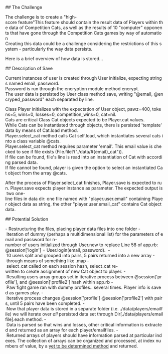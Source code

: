 ## The Challenge

The challenge is to create a "high-score feature"This feature should contain the result data of Players within the data of Competition Cats, as well as the results of 10 "computer" opponents that have gone through the Competition Cats games by way of automation Creating this data could be a challenge considering the restrictions of this system - particularly the way data persists. 

Here is a brief overview of how data is stored...

## Description of Save

Current instances of user is created through User initialize, expecting strings named email, password. 
Password is run through the encryption module method encrypt.
The user data is persisted by User class method save, writing "@email, @encryped_password" each separated by line.

Class Player initializes with the expectation of User object, pawz=400, tokens=5, wins=0, losses=0, competition_wins=0, cat=nil.
Cats are critical Class Cat objects expected to be Player.cat values.
While Cats can be instantiated through objects, there is persisted 'template' data by means of Cat.load method.
Player.select_cat method calls Cat self.load, which instantiates several cats into a class variable @cats.
Player.select_cat method requires parameter 'email'. This email value is checked to see if file exists (File.file?("./data/#{email}_cat")).
If file can be found, file's line is read into an instantiation of Cat with according parsed data.
If file cannot be found, player is given the option to select an instantiated Cat object from the array @cats.

After the process of Player.select_cat finishes, Player.save is expected to run. Player.save expects player instance as parameter. The expected output is two one-line files in data dir: one file named with "player.user.email" containing Player object data as string, the other "player.user.email_cat" contains Cat object data.

## Potential Solution

- Restructuring the files, placing player data files into one folder
- Iteration of dummy (perhaps a multidimensional list) for the parameters of email and password for n-number of users initialized through User.new to replace Line 58 of app.rb: @session['login'] = User.login(email, password). 
- 10 users split and grouped into pairs, 5 pairs returned into a new array - through means of something like .map
- select_cat called on each session hash, select_cat re-written to create assignment of new Cat object to player.
- Resulting users array groups set in iterative process between @session['profile'], and @session['profile2'] hash within app.rb
- Paw fight game ran with dummy profiles.. several times. Player info is saved as games play.
- Iterative process changes @session['profile'] @session['profile2'] with pairs, until 5 pairs have been completed.
- Now that player data is stored in a separate folder (i.e. ./data/players/emailfile) we will iterate over _all_ persisted data set through Dir[./data/players/emailfile].each method.
- Data is parsed so that wins and losses, other critical information is extracted and returned as an array for each player/emailfiles.
- Returned arrays of players should have information parsed at particular indexes. The collection of arrays can be organized and processed, at index numbers of value, by a [yet to be determined method](https://mixandgo.com/learn/ruby-sort-and-sort-by) and returned.
